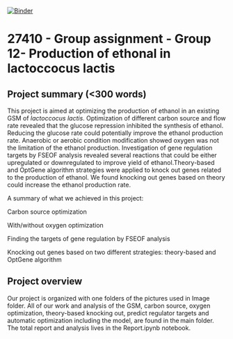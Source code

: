 [![Binder](https://mybinder.org/badge_logo.svg)](https://mybinder.org/v2/gh/27410/[PUT-YOUR-REPOSITORY-HERE]/main)

# 27410 - Group assignment - Group 12- Production of ethonal in lactoccocus lactis

## Project summary (<300 words)
This project is aimed at optimizing the production of ethanol in an existing GSM of *lactoccocus lactis*. Optimization of different carbon source and flow rate revealed that the glucose repression inhibited the synthesis of ethanol. Reducing the glucose rate could potentially improve the ethanol production rate. Anaerobic or aerobic condition modification showed oxygen was not the limitation of the ethanol production. Investigation of gene regulation targets by FSEOF analysis revealed several reactions that could be either upregulated or downregulated to improve yield of ethanol.Theory-based and OptGene algorithm strategies were applied to knock out genes related to the production of ethanol. We found knocking out genes based on theory could increase the ethanol production rate.

A summary of what we achieved in this project:

Carbon source optimization

With/without oxygen optimization

Finding the targets of gene regulation by FSEOF analysis

Knocking out genes based on two different strategies: theory-based and OptGene algorithm 

## Project overview
Our project is organized with one folders of the pictures used in Image folder. All of our work and analysis of the GSM, carbon source, oxygen optimization, theory-based knocking out, predict regulator targets and automatic optimization including the model, are found in the main folder. The total report and analysis lives in the Report.ipynb notebook. 
